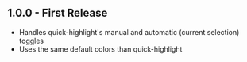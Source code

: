 ## 1.0.0 - First Release
* Handles quick-highlight's manual and automatic (current selection) toggles
* Uses the same default colors than quick-highlight
